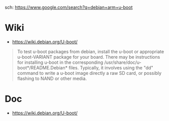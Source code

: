 sch: https://www.google.com/search?q=debian+arm+u-boot

# Wiki
- https://wiki.debian.org/U-boot/

>To test u-boot packages from debian, install the u-boot or appropriate u-boot-VARIANT package for your board. There may be instructions for installing u-boot in the corresponding /usr/share/doc/u-boot*/README.Debian* files. Typically, it involves using the "dd" command to write a u-boot image directly a raw SD card, or possibly flashing to NAND or other media.

# Doc
- https://wiki.debian.org/U-boot/
